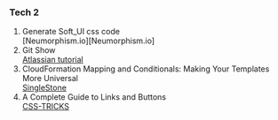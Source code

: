 ### Tech 2  
1. Generate Soft_UI css code  
[Neumorphism.io][Neumorphism.io]  
2. Git Show  
[Atlassian tutorial][gitshow]
3. CloudFormation Mapping and Conditionals: Making Your Templates More Universal  
[SingleStone][cldf]
4. A Complete Guide to Links and Buttons  
[CSS-TRICKS][lnkbtn]






[gitshow]:https://www.atlassian.com/git/tutorials/git-show
[cldf]:https://www.singlestoneconsulting.com/blog/cloudformation-mapping-and-conditionals-making-your-templates-more-universal/
[lnkbtn]:https://css-tricks.com/a-complete-guide-to-links-and-buttons/
